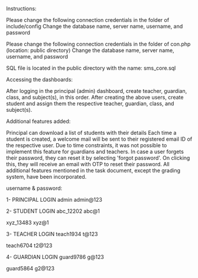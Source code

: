 Instructions:

Please change the following connection credentials in the folder of include/config
Change the database name, server name, username, and password

Please change the following connection credentials in the folder of con.php (location: public directory)
Change the database name, server name, username, and password

SQL file is located in the public directory with the name: sms_core.sql

Accessing the dashboards:

After logging in the principal (admin) dashboard, create teacher, guardian, class, and subject(s), in this order.
After creating the above users, create student and assign them the respective teacher, guardian, class, and subject(s).

Additional features added:

Principal can download a list of students with their details
Each time a student is created, a welcome mail will be sent to their registered email ID of the respective user. Due to time constraints, it was not possible to implement this feature for guardians and teachers.
In case a user forgets their password, they can reset it by selecting 'forgot password'. On clicking this, they will receive an email with OTP to reset their password.
All additional features mentioned in the task document, except the grading system, have been incorporated.


username & password:

1- PRINCIPAL LOGIN
admin
admin@123


2- STUDENT LOGIN
abc_12202
abc@1

xyz_13483
xyz@1

3- TEACHER LOGIN
teach1934
t@123

teach6704
t2@123

4- GUARDIAN LOGIN
guard9786
g@123

guard5864
g2@123
